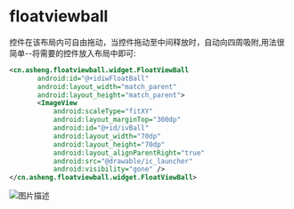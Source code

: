 # floatviewball
控件在该布局内可自由拖动，当控件拖动至中间释放时，自动向四周吸附,用法很简单--将需要的控件放入布局中即可:
 ```xml
 <cn.asheng.floatviewball.widget.FloatViewBall
        android:id="@+idiwFloatBall"
        android:layout_width="match_parent"
        android:layout_height="match_parent">
        <ImageView
            android:scaleType="fitXY"
            android:layout_marginTop="300dp"
            android:id="@+id/ivBall"
            android:layout_width="70dp"
            android:layout_height="70dp"
            android:layout_alignParentRight="true"
            android:src="@drawable/ic_launcher"
            android:visibility="gone" />   
 </cn.asheng.floatviewball.widget.FloatViewBall>
```


![图片描述](https://github.com/494293346/floatviewball.git/image/1.png)

